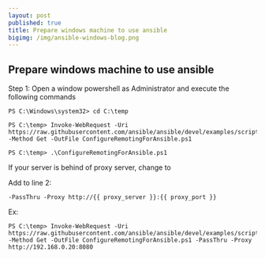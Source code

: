 ```yaml
---
layout: post
published: true
title: Prepare windows machine to use ansible
bigimg: /img/ansible-windows-blog.png
---
```

## Prepare windows machine to use ansible

Step 1: Open a window powershell as Administrator and execute the following commands

```
PS C:\Windows\system32> cd C:\temp

PS C:\temp> Invoke-WebRequest -Uri https://raw.githubusercontent.com/ansible/ansible/devel/examples/scripts/ConfigureRemotingForAnsible.ps1 -Method Get -OutFile ConfigureRemotingForAnsible.ps1

PS C:\temp> .\ConfigureRemotingForAnsible.ps1
```

If your server is behind of proxy server, change to 

Add to line 2:
```
-PassThru -Proxy http://{{ proxy_server }}:{{ proxy_port }}
```

Ex:
```
PS C:\temp> Invoke-WebRequest -Uri https://raw.githubusercontent.com/ansible/ansible/devel/examples/scripts/ConfigureRemotingForAnsible.ps1 -Method Get -OutFile ConfigureRemotingForAnsible.ps1 -PassThru -Proxy http://192.168.0.20:8080
```